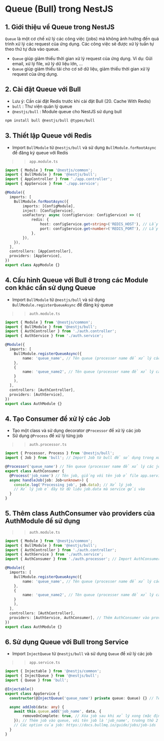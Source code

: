 # Queue (Bull) trong NestJS
## 1. Giới thiệu về Queue trong NestJS
`Queue` là một cơ chế xử lý các công việc (jobs) mà không ảnh hưởng đến quá trình xử lý các request của ứng dụng. Các công việc sẽ được xử lý tuần tự theo thứ tự đưa vào queue.
- `Queue` giúp giảm thiểu thời gian xử lý request của ứng dụng. Ví dụ: Gửi email, xử lý file, xử lý dữ liệu lớn, ...
- `Queue` giúp giảm thiểu tải cho cơ sở dữ liệu, giảm thiểu thời gian xử lý request của ứng dụng.

## 2. Cài đặt Queue với Bull
- Lưu ý: Cần cài đặt Redis trước khi cài đặt Bull (20. Cache With Redis)
- `bull` : Thư viện quản lý queue
- `@nestjs/bull` : Module queue cho NestJS sử dụng bull
```bash
npm install bull @nestjs/bull @types/bull
```

## 3. Thiết lập Queue với Redis
- Import `BullModule` từ `@nestjs/bull` và sử dụng `BullModule.forRootAsync` để đăng ký queue với Redis
>> `app.module.ts`
```typescript
import { Module } from '@nestjs/common';
import { BullModule } from '@nestjs/bull';
import { AppController } from './app.controller';
import { AppService } from './app.service';

@Module({
  imports: [
    BullModule.forRootAsync({
        imports: [ConfigModule],
        inject: [ConfigService],
        useFactory: async (configService: ConfigService) => ({
            redis: {
                host: configService.get<string>('REDIS_HOST'), // Lấy thông tin host từ .env
                port: configService.get<number>('REDIS_PORT'), // Lấy thông tin port từ .env
            },
        }),
    }),
  ],
  controllers: [AppController],
  providers: [AppService],
})
export class AppModule {}
```

## 4. Cấu hình Queue với Bull ở trong các Module con khác cần sử dụng Queue
- Import `BullModule` từ `@nestjs/bull` và sử dụng `BullModule.registerQueueAsync` để đăng ký queue
>> `auth.module.ts`
```typescript
import { Module } from '@nestjs/common';
import { BullModule } from '@nestjs/bull';
import { AuthController } from './auth.controller';
import { AuthService } from './auth.service';

@Module({
  imports: [
    BullModule.registerQueueAsync({
        name: 'queue_name', // Tên queue (processer name để xử lý các job)
    }, 
    {
        name: 'queue_name2', // Tên queue (processer name để xử lý các job)
    }
    ),
  ],
  controllers: [AuthController],
  providers: [AuthService],
})
export class AuthModule {}
```
## 4. Tạo Consumer để xử lý các Job
- Tạo một class và sử dụng decorator `@Processor` để xử lý các job
- Sử dụng `@Process` để xử lý từng job
>> `auth.processor.ts`
```typescript
import { Processor, Process } from '@nestjs/bull';
import { Job } from 'bull'; // Import Job từ bull để sử dụng trong xử lý job

@Processor('queue_name') // Tên queue (processer name để xử lý các job) trùng với tên queue ở file auth.module.ts
export class AuthConsumer {
  @Process('job_name') // Tên job, giống với tên job ở file app.service.ts
  async handleJob(job: Job<unknown>) {
    console.log('Processing job', job.data); // Xử lý job
    // Xử lý job ở đây từ dữ liệu job.data mà service gửi vào
  }
}
```
## 5. Thêm class AuthConsumer vào providers của AuthModule để sử dụng
>> `auth.module.ts`
```typescript
import { Module } from '@nestjs/common';
import { BullModule } from '@nestjs/bull';
import { AuthController } from './auth.controller';
import { AuthService } from './auth.service';
import { AuthConsumer } from './auth.processor'; // Import AuthConsumer từ file auth.processor.ts

@Module({
  imports: [
    BullModule.registerQueueAsync({
        name: 'queue_name', // Tên queue (processer name để xử lý các job)
    }, 
    {
        name: 'queue_name2', // Tên queue (processer name để xử lý các job)
    }
    ),
  ],
  controllers: [AuthController],
  providers: [AuthService, AuthConsumer], // Thêm AuthConsumer vào providers để sử dụng
})
export class AuthModule {}
```

## 6. Sử dụng Queue với Bull trong Service
- Import `InjectQueue` từ `@nestjs/bull` và sử dụng `Queue` để xử lý các job
>> `app.service.ts`
```typescript
import { Injectable } from '@nestjs/common';
import { InjectQueue } from '@nestjs/bull';
import { Queue } from 'bull';

@Injectable()
export class AppService {
  constructor(@InjectQueue('queue_name') private queue: Queue) {} // Tên queue (processer name để xử lý các job)

  async addJob(data: any) {
    await this.queue.add('job_name', data, {
        removeOnComplete: true, // Xóa job sau khi xử lý xong (mặc định là false)
    }); // Thêm job vào queue, với tên job là 'job_name', trường thứ 2 là  dữ liệu là data để cho consumer xử lý, trường thứ 3 là option của job
    // Các option của job: https://docs.bullmq.io/guide/jobs/job-ids
  }
}
```
